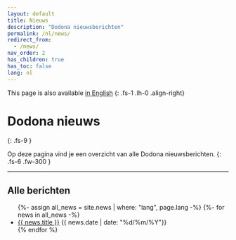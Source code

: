 ```yaml
---
layout: default
title: Nieuws
description: "Dodona nieuwsberichten"
permalink: /nl/news/
redirect_from:
  - /news/
nav_order: 2
has_children: true
has_toc: false
lang: nl
---
```


This page is also available [in English](/en/news/)
{: .fs-1 .lh-0 .align-right}

# Dodona nieuws
{: .fs-9 }

Op deze pagina vind je een overzicht van alle Dodona nieuwsberichten.
{: .fs-6 .fw-300 }

--- 

## Alle berichten

<ul class='news-overview'>
{%- assign all_news = site.news | where: "lang", page.lang -%}
{%- for news in all_news -%}
  <li>
    <article>
      <a href="{{ news.url }}">{{ news.title }}</a>
      <time class='news-date'>{{ news.date | date: "%d/%m/%Y"}}</time>
    </article>
  </li>
{% endfor %}
</ul>